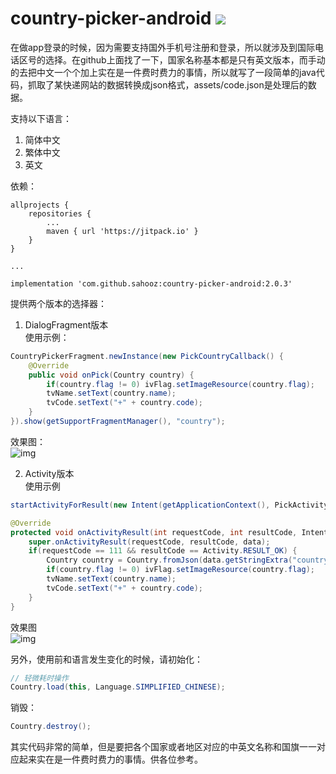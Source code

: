 # country-picker-android [![](https://jitpack.io/v/sahooz/country-picker-android.svg)](https://jitpack.io/#sahooz/country-picker-android)

在做app登录的时候，因为需要支持国外手机号注册和登录，所以就涉及到国际电话区号的选择。在github上面找了一下，国家名称基本都是只有英文版本，而手动的去把中文一个个加上实在是一件费时费力的事情，所以就写了一段简单的java代码，抓取了某快递网站的数据转换成json格式，assets/code.json是处理后的数据。    

支持以下语言：  
1. 简体中文
2. 繁体中文
3. 英文  

依赖：

```
allprojects {
    repositories {
        ...
        maven { url 'https://jitpack.io' }
    }
}

...

implementation 'com.github.sahooz:country-picker-android:2.0.3'
```

提供两个版本的选择器： 

1. DialogFragment版本    
使用示例： 
```java
CountryPickerFragment.newInstance(new PickCountryCallback() {
    @Override
    public void onPick(Country country) {
        if(country.flag != 0) ivFlag.setImageResource(country.flag);
        tvName.setText(country.name);
        tvCode.setText("+" + country.code);
    }
}).show(getSupportFragmentManager(), "country");
```
效果图：  
![img](./imgs/dialogfragment.png)  

2. Activity版本  
使用示例  
```java
startActivityForResult(new Intent(getApplicationContext(), PickActivity.class), 111);

@Override
protected void onActivityResult(int requestCode, int resultCode, Intent data) {
    super.onActivityResult(requestCode, resultCode, data);
    if(requestCode == 111 && resultCode == Activity.RESULT_OK) {
        Country country = Country.fromJson(data.getStringExtra("country"));
        if(country.flag != 0) ivFlag.setImageResource(country.flag);
        tvName.setText(country.name);
        tvCode.setText("+" + country.code);
    }
}
```
效果图  
![img](./imgs/activity.png)     


另外，使用前和语言发生变化的时候，请初始化：
```java 
// 轻微耗时操作
Country.load(this, Language.SIMPLIFIED_CHINESE);
```  

销毁： 
```java 
Country.destroy();
```

其实代码非常的简单，但是要把各个国家或者地区对应的中英文名称和国旗一一对应起来实在是一件费时费力的事情。供各位参考。